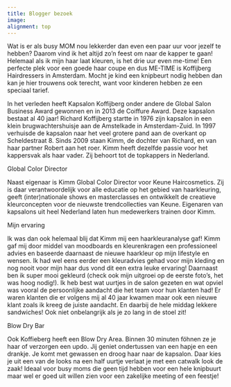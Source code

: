 ```yaml
---
title: Blogger bezoek
image:
alignment: top
---
```


Wat is er als busy MOM nou lekkerder dan even een paar uur voor jezelf te hebben? Daarom vind ik het altijd zo’n feest om naar de kapper te gaan! Helemaal als ik mijn haar laat kleuren, is het drie uur even me-time! Een perfecte plek voor een goede haar coupe en dus ME-TIME is Koffijberg Hairdressers in Amsterdam. Mocht je kind een knipbeurt nodig hebben dan kan je hier trouwens ook terecht, want voor kinderen hebben ze een speciaal tarief.

In het verleden heeft Kapsalon Koffijberg onder andere de Global Salon Business Award gewonnen en in 2013 de Coiffure Award. Deze kapsalon bestaat al 40 jaar! Richard Koffijberg startte in 1976 zijn kapsalon in een klein brugwachtershuisje aan de Amstelkade in Amsterdam-Zuid. In 1997 verhuisde de kapsalon naar het veel grotere pand aan de overkant op Scheldestraat 8. Sinds 2009 staan Kimm, de dochter van Richard, en van haar partner Robert aan het roer. Kimm heeft dezelfde passie voor het kappersvak als haar vader. Zij behoort tot de topkappers in Nederland.

Global Color Director

Naast eigenaar is Kimm Global Color Director voor Keune Haircosmetics. Zij is daar verantwoordelijk voor alle educatie op het gebied van haarkleuring, geeft (inter)nationale shows en masterclasses en ontwikkelt de creatieve kleurconcepten voor de nieuwste trendcollecties van Keune. Eigenaren van kapsalons uit heel Nederland laten hun medewerkers trainen door Kimm.

Mijn ervaring

Ik was dan ook helemaal blij dat Kimm mij een haarkleuranalyse gaf! Kimm gaf mij door middel van moodboards en kleurenkragen een professioneel advies en baseerde daarnaast de nieuwe haarkleur op mijn lifestyle en wensen. Ik had wel eens eerder een kleuradvies gehad voor mijn kleding en nog nooit voor mijn haar dus vond dit een extra leuke ervaring! Daarnaast ben ik super mooi gekleurd (check ook mijn uitgroei op de eerste foto’s, het was hoog nodig!). Ik heb best wat uurtjes in de salon gezeten en wat opviel was vooral de persoonlijke aandacht die het team voor hun klanten had! Er waren klanten die er volgens mij al 40 jaar kwamen maar ook een nieuwe klant zoals ik kreeg de juiste aandacht. En daarbij de hele middag lekkere sandwiches! Ook niet onbelangrijk als je zo lang in de stoel zit!

Blow Dry Bar

Ook Koffieberg heeft een Blow Dry Area. Binnen 30 minuten f&ouml;hnen ze je haar of verzorgen een updo. Jij geniet ondertussen van een hapje en een drankje. Je komt met gewassen en droog haar naar de kapsalon. Daar kies je uit een van de looks na een half uurtje verlaat je met een catwalk look de zaak! Ideaal voor busy moms die geen tijd hebben voor een hele knipbuurt maar wel er goed uit willen zien voor een zakelijke meeting of een feestje!